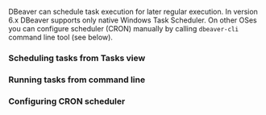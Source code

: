DBeaver can schedule task execution for later regular execution.
In version 6.x DBeaver supports only native Windows Task Scheduler. On other OSes you can configure scheduler (CRON) manually by calling `dbeaver-cli` command line tool (see below).

### Scheduling tasks from Tasks view


### Running tasks from command line


### Configuring CRON scheduler

